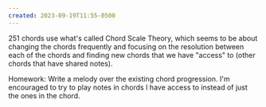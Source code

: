 ```yaml
---
created: 2023-09-19T11:55-0500
---
```


251 chords use what's called Chord Scale Theory, which seems to be about changing the chords frequently and focusing on the resolution between each of the chords and finding new chords that we have "access" to (other chords that have shared notes).

Homework: Write a melody over the existing chord progression. I'm encouraged to try to play notes in chords I have access to instead of just the ones in the chord.

